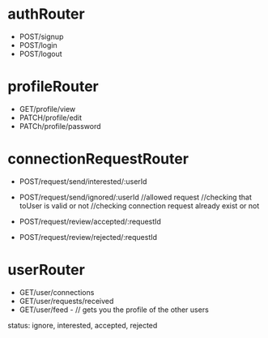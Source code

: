 # authRouter
- POST/signup
- POST/login
- POST/logout

# profileRouter
- GET/profile/view
- PATCH/profile/edit
- PATCh/profile/password

# connectionRequestRouter
- POST/request/send/interested/:userId
- POST/request/send/ignored/:userId
        //allowed request
        //checking that toUser is valid or not
        //checking connection request already exist or not


- POST/request/review/accepted/:requestId
- POST/request/review/rejected/:requestId

# userRouter
- GET/user/connections
- GET/user/requests/received
- GET/user/feed - // gets you the profile of the other users 


 status: ignore, interested, accepted, rejected 
